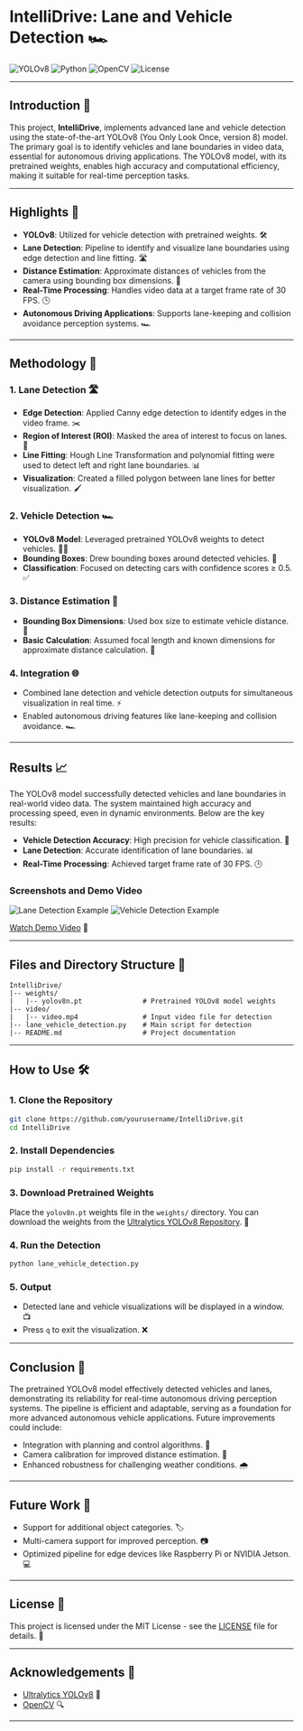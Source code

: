 # IntelliDrive: Lane and Vehicle Detection 🏎️

![YOLOv8](https://img.shields.io/badge/YOLOv8-ObjectDetection-blue?style=flat-square)
![Python](https://img.shields.io/badge/Python-3.8%2B-green?style=flat-square)
![OpenCV](https://img.shields.io/badge/OpenCV-4.5%2B-blue?style=flat-square)
![License](https://img.shields.io/badge/License-MIT-yellow?style=flat-square)

---

## Introduction 🌟
This project, **IntelliDrive**, implements advanced lane and vehicle detection using the state-of-the-art YOLOv8 (You Only Look Once, version 8) model. The primary goal is to identify vehicles and lane boundaries in video data, essential for autonomous driving applications. The YOLOv8 model, with its pretrained weights, enables high accuracy and computational efficiency, making it suitable for real-time perception tasks.

---

## Highlights 🌈

- **YOLOv8**: Utilized for vehicle detection with pretrained weights. 🛠️
- **Lane Detection**: Pipeline to identify and visualize lane boundaries using edge detection and line fitting. 🛣️
- **Distance Estimation**: Approximate distances of vehicles from the camera using bounding box dimensions. 📏
- **Real-Time Processing**: Handles video data at a target frame rate of 30 FPS. 🕒
- **Autonomous Driving Applications**: Supports lane-keeping and collision avoidance perception systems. 🏎️

---

## Methodology 🔬

### 1. **Lane Detection** 🛣️
- **Edge Detection**: Applied Canny edge detection to identify edges in the video frame. ✂️
- **Region of Interest (ROI)**: Masked the area of interest to focus on lanes. 🎯
- **Line Fitting**: Hough Line Transformation and polynomial fitting were used to detect left and right lane boundaries. 📊
- **Visualization**: Created a filled polygon between lane lines for better visualization. 🖌️

### 2. **Vehicle Detection** 🏎️
- **YOLOv8 Model**: Leveraged pretrained YOLOv8 weights to detect vehicles. 🧑‍💻
- **Bounding Boxes**: Drew bounding boxes around detected vehicles. 🔲
- **Classification**: Focused on detecting cars with confidence scores ≥ 0.5. ✅

### 3. **Distance Estimation** 📏
- **Bounding Box Dimensions**: Used box size to estimate vehicle distance. 📐
- **Basic Calculation**: Assumed focal length and known dimensions for approximate distance calculation. 🔢

### 4. **Integration** 🌐
- Combined lane detection and vehicle detection outputs for simultaneous visualization in real time. ⚡
- Enabled autonomous driving features like lane-keeping and collision avoidance. 🏎️

---

## Results 📈

The YOLOv8 model successfully detected vehicles and lane boundaries in real-world video data. The system maintained high accuracy and processing speed, even in dynamic environments. Below are the key results:

- **Vehicle Detection Accuracy**: High precision for vehicle classification. 🎯
- **Lane Detection**: Accurate identification of lane boundaries. 📊
- **Real-Time Processing**: Achieved target frame rate of 30 FPS. 🕒

### Screenshots and Demo Video

![Lane Detection Example](placeholder-for-image-1)
![Vehicle Detection Example](placeholder-for-image-2)

[Watch Demo Video](placeholder-for-video-link) 🎥

---

## Files and Directory Structure 📂

```
IntelliDrive/
|-- weights/
|   |-- yolov8n.pt               # Pretrained YOLOv8 model weights
|-- video/
|   |-- video.mp4                # Input video file for detection
|-- lane_vehicle_detection.py    # Main script for detection
|-- README.md                    # Project documentation
```

---

## How to Use 🛠️

### 1. **Clone the Repository**
```bash
git clone https://github.com/yourusername/IntelliDrive.git
cd IntelliDrive
```

### 2. **Install Dependencies**
```bash
pip install -r requirements.txt
```

### 3. **Download Pretrained Weights**
Place the `yolov8n.pt` weights file in the `weights/` directory. You can download the weights from the [Ultralytics YOLOv8 Repository](https://github.com/ultralytics/ultralytics). 🔗

### 4. **Run the Detection**
```bash
python lane_vehicle_detection.py
```

### 5. **Output**
- Detected lane and vehicle visualizations will be displayed in a window. 📺
- Press `q` to exit the visualization. ❌

---

## Conclusion 🏁
The pretrained YOLOv8 model effectively detected vehicles and lanes, demonstrating its reliability for real-time autonomous driving perception systems. The pipeline is efficient and adaptable, serving as a foundation for more advanced autonomous vehicle applications. Future improvements could include:

- Integration with planning and control algorithms. 🤖
- Camera calibration for improved distance estimation. 📐
- Enhanced robustness for challenging weather conditions. 🌧️

---

## Future Work 🚀
- Support for additional object categories. 🏷️
- Multi-camera support for improved perception. 📷
- Optimized pipeline for edge devices like Raspberry Pi or NVIDIA Jetson. 💻

---

## License 📜
This project is licensed under the MIT License - see the [LICENSE](LICENSE) file for details. 📜

---

## Acknowledgements 🙌
- [Ultralytics YOLOv8](https://github.com/ultralytics/ultralytics) 🙌
- [OpenCV](https://opencv.org/) 🔍

---
